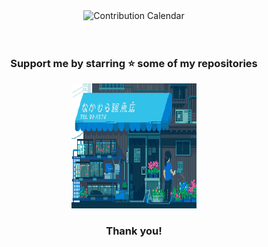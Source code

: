 <div align="center">
  <!--<img src="./typing.svg" alt="Typing SVG" />-->
  <img src="./profile-3d-contrib/profile-night-rainbow.svg" alt="Contribution Calendar"/>

  <br />
  <br />
  <br />

  <h3> Support me by starring ⭐ some of my repositories </h3>
  <img src="./thanks1.gif" width=200 height=200 />
  <h3> Thank you! </h3>
</div>
